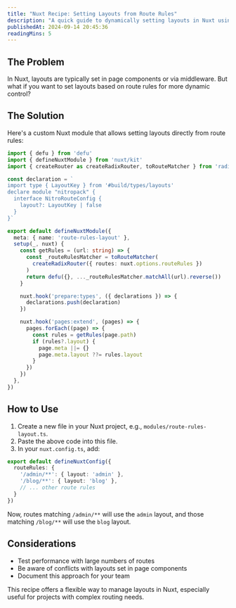 ```yaml
---
title: "Nuxt Recipe: Setting Layouts from Route Rules"
description: "A quick guide to dynamically setting layouts in Nuxt using route rules, with a custom module implementation."
publishedAt: 2024-09-14 20:45:36
readingMins: 5
---
```


## The Problem

In Nuxt, layouts are typically set in page components or via middleware. But what if you want to set layouts based on route rules for more dynamic control?

## The Solution

Here's a custom Nuxt module that allows setting layouts directly from route rules:

```typescript
import { defu } from 'defu'
import { defineNuxtModule } from 'nuxt/kit'
import { createRouter as createRadixRouter, toRouteMatcher } from 'radix3'

const declaration = `
import type { LayoutKey } from '#build/types/layouts'
declare module "nitropack" {
  interface NitroRouteConfig {
    layout?: LayoutKey | false
  }
}`

export default defineNuxtModule({
  meta: { name: 'route-rules-layout' },
  setup(_, nuxt) {
    const getRules = (url: string) => {
      const _routeRulesMatcher = toRouteMatcher(
        createRadixRouter({ routes: nuxt.options.routeRules })
      )
      return defu({}, ..._routeRulesMatcher.matchAll(url).reverse())
    }

    nuxt.hook('prepare:types', ({ declarations }) => {
      declarations.push(declaration)
    })

    nuxt.hook('pages:extend', (pages) => {
      pages.forEach((page) => {
        const rules = getRules(page.path)
        if (rules?.layout) {
          page.meta ||= {}
          page.meta.layout ??= rules.layout
        }
      })
    })
  },
})
```

## How to Use

1. Create a new file in your Nuxt project, e.g., `modules/route-rules-layout.ts`.
2. Paste the above code into this file.
3. In your `nuxt.config.ts`, add:

```typescript
export default defineNuxtConfig({
  routeRules: {
    '/admin/**': { layout: 'admin' },
    '/blog/**': { layout: 'blog' },
    // ... other route rules
  }
})
```

Now, routes matching `/admin/**` will use the `admin` layout, and those matching `/blog/**` will use the `blog` layout.

## Considerations

- Test performance with large numbers of routes
- Be aware of conflicts with layouts set in page components
- Document this approach for your team

This recipe offers a flexible way to manage layouts in Nuxt, especially useful for projects with complex routing needs.
